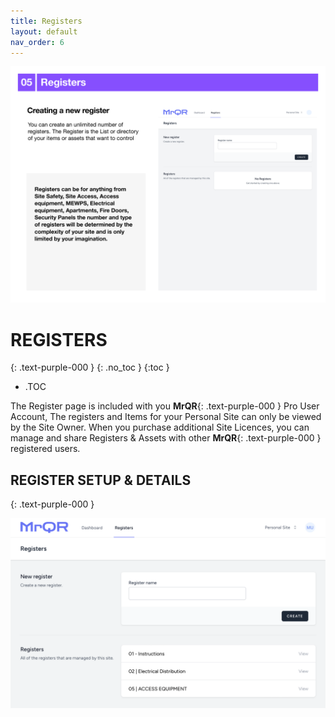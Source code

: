 ```yaml
---
title: Registers
layout: default
nav_order: 6
---
```

![The Basics](/assets/images/MrQR%20-%20The%20Basics_Page_09.png "the basics")
<html>
<head>
<style>
.button {
  padding: 5px 12px;
  text-align: center;
  text-decoration: none;
  display: inline-block;
  font-size: 12px;
  margin: 4px 2px;
  cursor: pointer; }
.button1 {background-color: #555555;} /* Black */
.button2 {background-color: white;}
.button1 {color: white;}
.button2 {color: black;}
.button1 {border: none;}
.button2 {border: 1px solid grey}
.button1 {border-radius: 5px;}
.button2 {border-radius: 5px;}
  
</style>
</head>
</html>

# **REGISTERS**
{: .text-purple-000 }
{: .no_toc }
{:toc }
- .TOC

The Register page is included with you **MrQR**{: .text-purple-000 } Pro User Account, The registers and Items for your Personal Site can only be viewed by the Site Owner. When you purchase additional Site Licences, you can manage and share Registers & Assets with other **MrQR**{: .text-purple-000 } registered users.

## REGISTER SETUP & DETAILS
{: .text-purple-000 }


![Registers](/assets/images/MrQR_Register_Main.png "Main Page")
